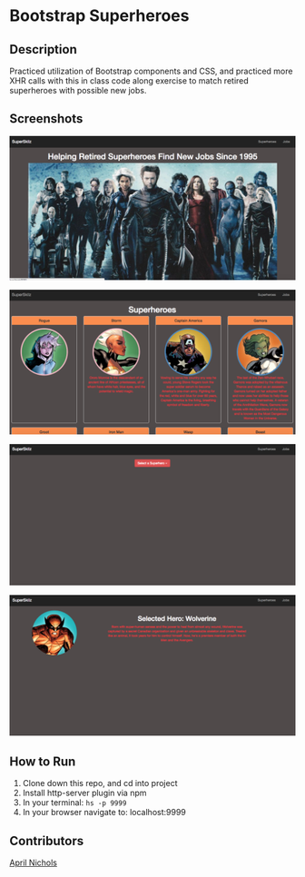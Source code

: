# Bootstrap Superheroes

## Description
Practiced utilization of Bootstrap components and CSS, and practiced more XHR calls with this in class code along exercise to match retired superheroes with possible new jobs.

## Screenshots
![Webpage](https://raw.githubusercontent.com/aprilrochelle/bootstrap-superheroes/master/screenshots/heroes-screen1.png)

![Webpage](https://raw.githubusercontent.com/aprilrochelle/bootstrap-superheroes/master/screenshots/heroes-screen2.png)

![Webpage](https://raw.githubusercontent.com/aprilrochelle/bootstrap-superheroes/master/screenshots/heroes-screen3.png)

![Webpage](https://raw.githubusercontent.com/aprilrochelle/bootstrap-superheroes/master/screenshots/heroes-screen4.png)

## How to Run
 1. Clone down this repo, and cd into project
 1. Install http-server plugin via npm
 1. In your terminal: ```hs -p 9999```
 1. In your browser navigate to: localhost:9999


## Contributors
[April Nichols](https://github.com/aprilrochelle)